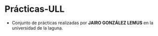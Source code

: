 # Prácticas-ULL
* Conjunto de prácticas realizadas por **JAIRO GONZÁLEZ LEMUS** en la universidad de la laguna. 
